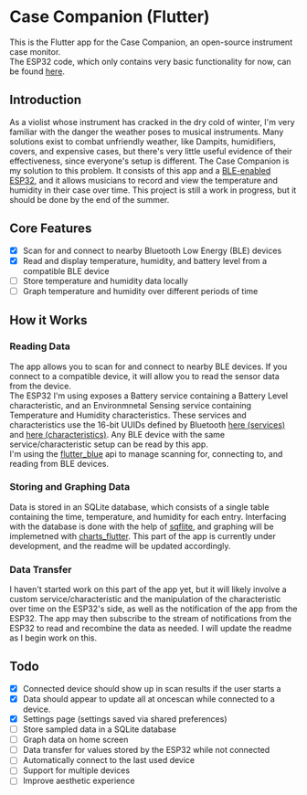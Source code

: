 # Case Companion (Flutter)

This is the Flutter app for the Case Companion, an open-source instrument case monitor.\
The ESP32 code, which only contains very basic functionality for now, can be found [here](https://github.com/mattang687/case-companion-esp.git).

## Introduction
As a violist whose instrument has cracked in the dry cold of winter, I'm very familiar with the danger the weather poses to musical instruments. Many solutions exist to combat unfriendly weather, like Dampits, humidifiers, covers, and expensive cases, but there's very little useful evidence of their effectiveness, since everyone's setup is different. The Case Companion is my solution to this problem. It consists of this app and a [BLE-enabled ESP32](https://github.com/mattang687/case-companion-esp.git), and it allows musicians to record and view the temperature and humidity in their case over time. This project is still a work in progress, but it should be done by the end of the summer.

## Core Features
- [x] Scan for and connect to nearby Bluetooth Low Energy (BLE) devices
- [x] Read and display temperature, humidity, and battery level from a compatible BLE device
- [ ] Store temperature and humidity data locally
- [ ] Graph temperature and humidity over different periods of time

## How it Works
### Reading Data
The app allows you to scan for and connect to nearby BLE devices. If you connect to a compatible device, it will allow you to read the sensor data from the device.\
The ESP32 I'm using exposes a Battery service containing a Battery Level characteristic, and an Environmnetal Sensing service containing Temperature and Humidity characteristics. These services and characteristics use the 16-bit UUIDs defined by Bluetooth [here (services)](https://www.bluetooth.com/specifications/gatt/services/) and [here (characteristics)](https://www.bluetooth.com/specifications/gatt/characteristics/). Any BLE device with the same service/characteristic setup can be read by this app.\
I'm using the [flutter_blue](https://pub.dev/packages/flutter_blue) api to manage scanning for, connecting to, and reading from BLE devices.

### Storing and Graphing Data
Data is stored in an SQLite database, which consists of a single table containing the time, temperature, and humidity for each entry. Interfacing with the database is done with the help of [sqflite](https://pub.dev/packages/sqflite), and graphing will be implemetned with [charts_flutter](https://pub.dev/packages/charts_flutter). This part of the app is currently under development, and the readme will be updated accordingly.

### Data Transfer
I haven't started work on this part of the app yet, but it will likely involve a custom service/characteristic and the manipulation of the characteristic over time on the ESP32's side, as well as the notification of the app from the ESP32. The app may then subscribe to the stream of notifications from the ESP32 to read and recombine the data as needed. I will update the readme as I begin work on this.

## Todo
- [x] Connected device should show up in scan results if the user starts a 
- [x] Data should appear to update all at oncescan while connected to a device.
- [x] Settings page (settings saved via shared preferences)
- [ ] Store sampled data in a SQLite database
- [ ] Graph data on home screen
- [ ] Data transfer for values stored by the ESP32 while not connected
- [ ] Automatically connect to the last used device
- [ ] Support for multiple devices
- [ ] Improve aesthetic experience